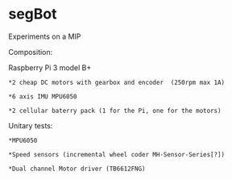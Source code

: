 # segBot
Experiments on a MIP 

Composition:

Raspberry Pi 3 model B+

    *2 cheap DC motors with gearbox and encoder  (250rpm max 1A)

    *6 axis IMU MPU6050

    *2 cellular baterry pack (1 for the Pi, one for the motors) 


Unitary tests:

    *MPU6050
  
    *Speed sensors (incremental wheel coder MH-Sensor-Series[?]) 
  
    *Dual channel Motor driver (TB6612FNG)
  
